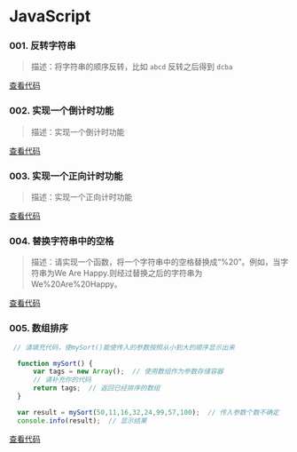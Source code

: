 # JavaScript

### 001. 反转字符串

> 描述：将字符串的顺序反转，比如 `abcd` 反转之后得到 `dcba`

[查看代码](https://github.com/YiLing-IOT-Studio/Weekly-FEG/blob/master/JavaScript/001-reverse-string.js)


### 002. 实现一个倒计时功能

> 描述：实现一个倒计时功能

[查看代码](https://github.com/YiLing-IOT-Studio/Weekly-FEG/blob/master/JavaScript/002-count-down.js)

### 003. 实现一个正向计时功能

> 描述：实现一个正向计时功能

[查看代码](https://github.com/YiLing-IOT-Studio/Weekly-FEG/blob/master/JavaScript/003-timing.js)

### 004. 替换字符串中的空格

> 描述：请实现一个函数，将一个字符串中的空格替换成“%20”。例如，当字符串为We Are Happy.则经过替换之后的字符串为We%20Are%20Happy。

[查看代码](https://github.com/YiLing-IOT-Studio/Weekly-FEG/blob/master/JavaScript/004-replace-blank-string.js)

### 005. 数组排序

```JavaScript
 // 请填充代码，使mySort()能使传入的参数按照从小到大的顺序显示出来

  function mySort() {
      var tags = new Array();  // 使用数组作为参数存储容器
      // 请补充你的代码
      return tags;  // 返回已经排序的数组
  }

  var result = mySort(50,11,16,32,24,99,57,100);  // 传入参数个数不确定
  console.info(result);  // 显示结果
```

[查看代码](https://github.com/YiLing-IOT-Studio/Weekly-FEG/blob/master/JavaScript/005-sort-array.js)